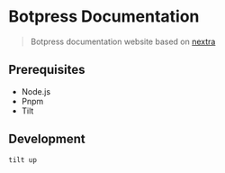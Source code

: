 # Botpress Documentation

> Botpress documentation website based on [nextra](https://nextra.site/)

## Prerequisites

- Node.js
- Pnpm
- Tilt

## Development

```sh
tilt up
```
